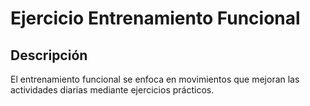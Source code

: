 # Ejercicio Entrenamiento Funcional

## Descripción
El entrenamiento funcional se enfoca en movimientos que mejoran las actividades diarias mediante ejercicios prácticos.